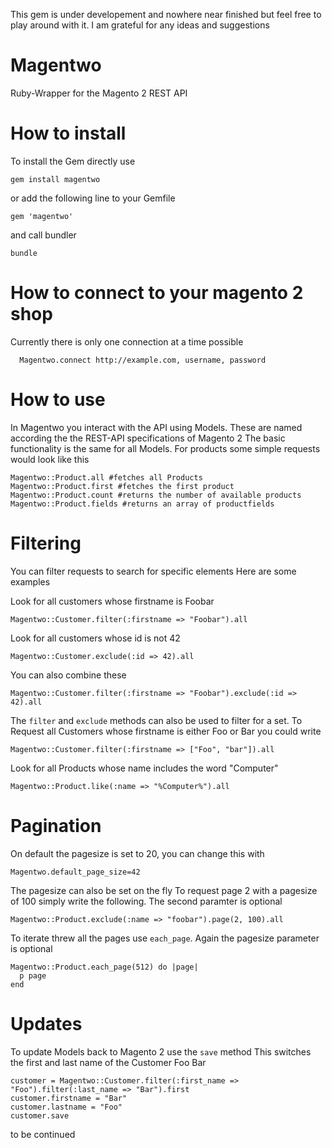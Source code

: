 
This gem is under developement and nowhere near finished but feel free to play around with it.
I am grateful for any ideas and suggestions

# Magentwo
Ruby-Wrapper for the Magento 2 REST API


# How to install
To install the Gem directly use
```
gem install magentwo
```

or add the following line to your Gemfile
```
gem 'magentwo'
```
and call bundler
```
bundle
```


# How to connect to your magento 2 shop
Currently there is only one connection at a time possible
```
  Magentwo.connect http://example.com, username, password  
```

# How to use
In Magentwo you interact with the API using Models. These are named according the the REST-API specifications of Magento 2
The basic functionality is the same for all Models. For products some simple requests would look like this

```
Magentwo::Product.all #fetches all Products
Magentwo::Product.first #fetches the first product
Magentwo::Product.count #returns the number of available products
Magentwo::Product.fields #returns an array of productfields
```

# Filtering
You can filter requests to search for specific elements
Here are some examples

Look for all customers whose firstname is Foobar
```
Magentwo::Customer.filter(:firstname => "Foobar").all
```

Look for all customers whose id is not 42
```
Magentwo::Customer.exclude(:id => 42).all
```

You can also combine these
```
Magentwo::Customer.filter(:firstname => "Foobar").exclude(:id => 42).all
```
The `filter` and `exclude` methods can also be used to filter for a set. To Request all Customers whose firstname is either Foo or Bar you could write
```
Magentwo::Customer.filter(:firstname => ["Foo", "bar"]).all
```

Look for all Products whose name includes the word "Computer"
```
Magentwo::Product.like(:name => "%Computer%").all
```

# Pagination
On default the pagesize is set to 20, you can change this with
```
Magentwo.default_page_size=42
```

The pagesize can also be set on the fly
To request page 2 with a pagesize of 100 simply write the following. The second paramter is optional
```
Magentwo::Product.exclude(:name => "foobar").page(2, 100).all
```

To iterate threw all the pages use `each_page`. Again the pagesize parameter is optional
```
Magentwo::Product.each_page(512) do |page|
  p page
end
```

# Updates
To update Models back to Magento 2 use the `save` method
This switches the first and last name of the Customer Foo Bar
```
customer = Magentwo::Customer.filter(:first_name => "Foo").filter(:last_name => "Bar").first
customer.firstname = "Bar"
customer.lastname = "Foo"
customer.save
```

to be continued
